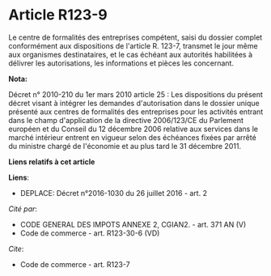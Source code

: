 # Article R123-9

Le centre de formalités des entreprises compétent, saisi du dossier complet conformément aux dispositions de l'article R.
123-7, transmet le jour même aux organismes destinataires, et le cas échéant aux autorités habilitées à délivrer les
autorisations, les informations et pièces les concernant.

**Nota:**

Décret n° 2010-210 du 1er mars 2010 article 25 : Les dispositions du présent décret visant à intégrer les demandes
d'autorisation dans le dossier unique présenté aux centres de formalités des entreprises pour les activités entrant dans le
champ d'application de la directive 2006/123/CE du Parlement européen et du Conseil du 12 décembre 2006 relative aux services
dans le marché intérieur entrent en vigueur selon des échéances fixées par arrêté du ministre chargé de l'économie et au plus
tard le 31 décembre 2011.

**Liens relatifs à cet article**

**Liens**:

  - DEPLACE: Décret n°2016-1030 du 26 juillet 2016 - art. 2

_Cité par_:

  - CODE GENERAL DES IMPOTS ANNEXE 2, CGIAN2. - art. 371 AN (V)
  - Code de commerce - art. R123-30-6 (VD)

_Cite_:

  - Code de commerce - art. R123-7
